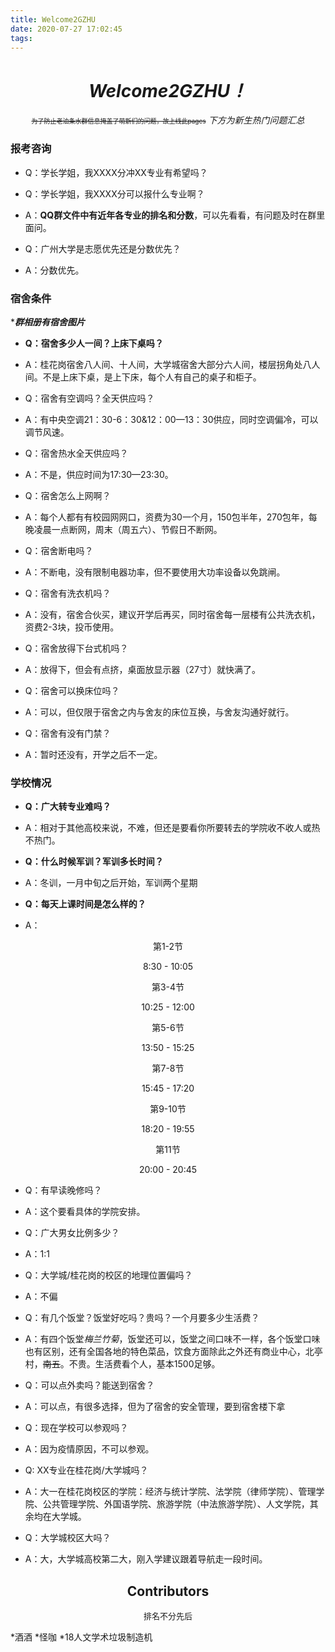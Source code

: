 ```yaml
---
title: Welcome2GZHU
date: 2020-07-27 17:02:45
tags:
---
```


# <center>*Welcome2GZHU！*</center>

<center>

<font size="1"> ~~为了防止老油条水群信息掩盖了萌新们的问题，故上线此pages~~</font>
*下方为新生热门问题汇总*
</center>

<!--more-->

### 报考咨询

+ Q：学长学姐，我XXXX分冲XX专业有希望吗？
+ Q：学长学姐，我XXXX分可以报什么专业啊？
+ A：**QQ群文件中有近年各专业的排名和分数**，可以先看看，有问题及时在群里面问。
  

+ Q：广州大学是志愿优先还是分数优先？
+ A：分数优先。

### 宿舍条件


****群相册有宿舍图片***

+ **Q：宿舍多少人一间？上床下桌吗？**
+ A：桂花岗宿舍八人间、十人间，大学城宿舍大部分六人间，楼层拐角处八人间。不是上床下桌，是上下床，每个人有自己的桌子和柜子。
  
  
+ Q：宿舍有空调吗？全天供应吗？
+ A：有中央空调21：30-6：30&12：00—13：30供应，同时空调偏冷，可以调节风速。


+ Q：宿舍热水全天供应吗？
+ A：不是，供应时间为17:30—23:30。


+ Q：宿舍怎么上网啊？
+ A：每个人都有有校园网网口，资费为30一个月，150包半年，270包年，每晚凌晨一点断网，周末（周五六）、节假日不断网。


+ Q：宿舍断电吗？
+ A：不断电，没有限制电器功率，但不要使用大功率设备以免跳闸。


+ Q：宿舍有洗衣机吗？
+ A：没有，宿舍合伙买，建议开学后再买，同时宿舍每一层楼有公共洗衣机，资费2-3块，投币使用。
  

+ Q：宿舍放得下台式机吗？
+ A：放得下，但会有点挤，桌面放显示器（27寸）就快满了。


+ Q：宿舍可以换床位吗？
+ A：可以，但仅限于宿舍之内与舍友的床位互换，与舍友沟通好就行。


+ Q：宿舍有没有门禁？
+ A：暂时还没有，开学之后不一定。

### 学校情况


+ **Q：广大转专业难吗？**
+ A：相对于其他高校来说，不难，但还是要看你所要转去的学院收不收人或热不热门。


+ **Q：什么时候军训？军训多长时间？**
+ A：冬训，一月中旬之后开始，军训两个星期


+ **Q：每天上课时间是怎么样的？**
+ A：

<center>


第1-2节

8:30 - 10:05


第3-4节

10:25 - 12:00


第5-6节

13:50 - 15:25


第7-8节

15:45 - 17:20


第9-10节

18:20 - 19:55


第11节

20:00 - 20:45
</center>


+ Q：有早读晚修吗？
+ A：这个要看具体的学院安排。


+ Q：广大男女比例多少？
+ A：1:1


+ Q：大学城/桂花岗的校区的地理位置偏吗？
+ A：不偏


+ Q：有几个饭堂？饭堂好吃吗？贵吗？一个月要多少生活费？
+ A：有四个饭堂*梅兰竹菊*，饭堂还可以，饭堂之间口味不一样，各个饭堂口味也有区别，还有全国各地的特色菜品，饮食方面除此之外还有商业中心，北亭村，~~南五~~。不贵。生活费看个人，基本1500足够。


+ Q：可以点外卖吗？能送到宿舍？
+ A：可以点，有很多选择，但为了宿舍的安全管理，要到宿舍楼下拿


+ Q：现在学校可以参观吗？
+ A：因为疫情原因，不可以参观。


+ Q: XX专业在桂花岗/大学城吗？
+ A：大一在桂花岗校区的学院：经济与统计学院、法学院（律师学院）、管理学院、公共管理学院、外国语学院、旅游学院（中法旅游学院）、人文学院，其余均在大学城。


+ Q：大学城校区大吗？
+ A：大，大学城高校第二大，刚入学建议跟着导航走一段时间。



<center>


## Contributors  
<font size="2"> 排名不分先后</font>

</center>


*酒酒 *怪咖 *18人文学术垃圾制造机